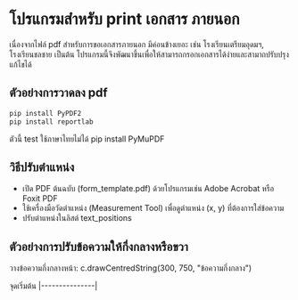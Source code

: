 # โปรแกรมสำหรับ print เอกสาร ภายนอก
เนื่องจากไฟล์ pdf สำหรับการขอเอกสารภายนอก มีค่อนข้างเยอะ เช่น โรงเรียนเตรียมอุดมฯ, โรงเรียนชลชาย เป็นต้น
โปรแกรมนี้จึงพัฒนาขึ้นเพื่อให้สามารถกรอกเอกสารได้ง่ายและสามาถปรับปรุงแก้ไขได้
## ตัวอย่างการวาดลง pdf
```python
pip install PyPDF2
pip install reportlab

```

ตัวนี้ test ใช้ภาษาไทยไม่ได้
pip install PyMuPDF
## วิธีปรับตำแหน่ง
* เปิด PDF ต้นฉบับ (form_template.pdf) ด้วยโปรแกรมเช่น Adobe Acrobat หรือ Foxit PDF
* ใช้เครื่องมือวัดตำแหน่ง (Measurement Tool) เพื่อดูตำแหน่ง (x, y) ที่ต้องการใส่ข้อความ
* ปรับตำแหน่งในลิสต์ text_positions
## ตัวอย่างการปรับข้อความให้กึ่งกลางหรือขวา
วางข้อความกึ่งกลางหน้า:
c.drawCentredString(300, 750, "ข้อความกึ่งกลาง")


จุดเริ่มต้น
|---------------|
